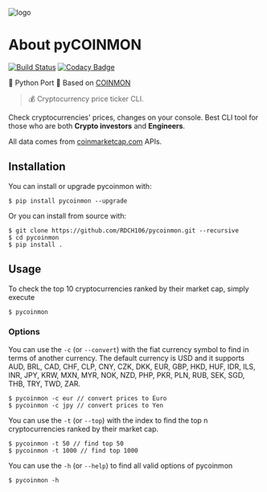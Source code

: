 ![logo](https://raw.githubusercontent.com/RDCH106/pycoinmon/master/logo.png)

# About pyCOINMON

[![Build Status](https://travis-ci.org/RDCH106/pycoinmon.svg?branch=master)](https://travis-ci.org/RDCH106/pycoinmon)
[![Codacy Badge](https://api.codacy.com/project/badge/Grade/30fca0e3463649f88584cd89c118eac2)](https://www.codacy.com/app/RDCH106/pycoinmon?utm_source=github.com&utm_medium=referral&utm_content=RDCH106/pycoinmon&utm_campaign=badger)

🐍 Python Port 🐍 Based on [COINMON](https://github.com/bichenkk/coinmon)

> 💰 Cryptocurrency price ticker CLI.

Check cryptocurrencies' prices, changes on your console.
Best CLI tool for those who are both **Crypto investors** and **Engineers**.

All data comes from [coinmarketcap.com](https://coinmarketcap.com/) APIs.

## Installation

You can install or upgrade pycoinmon with:

`$ pip install pycoinmon --upgrade`

Or you can install from source with:

```
$ git clone https://github.com/RDCH106/pycoinmon.git --recursive
$ cd pycoinmon
$ pip install .
```

## Usage

To check the top 10 cryptocurrencies ranked by their market cap, simply execute
```
$ pycoinmon
```

### Options

You can use the `-c` (or `--convert`) with the fiat currency symbol to find in terms of another currency.
The default currency is USD and it supports AUD, BRL, CAD, CHF, CLP, CNY, CZK, DKK, EUR, GBP, HKD, HUF, IDR, ILS, INR, JPY, KRW, MXN, MYR, NOK, NZD, PHP, PKR, PLN, RUB, SEK, SGD, THB, TRY, TWD, ZAR.

```
$ pycoinmon -c eur // convert prices to Euro
$ pycoinmon -c jpy // convert prices to Yen
```

You can use the `-t` (or `--top`) with the index to find the top n cryptocurrencies ranked by their market cap.

```
$ pycoinmon -t 50 // find top 50
$ pycoinmon -t 1000 // find top 1000
```

You can use the `-h` (or `--help`) to find all valid options of pycoinmon

```
$ pycoinmon -h
```
